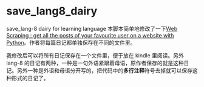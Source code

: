 # save_lang8_dairy
save_lang-8 dairy for learning language
本脚本简单地修改了一下[Web Scraping : get all the posts of your favourite user on a website with Python](http://www.filipyoo.com/web-scraping-get-posts-favourite-user-website-python/)。作者将每篇日记都单独保存在不同的文件里。
 
我修改后可以将所有日记保存在一个文件里，便于放在 kindle 里阅读。另外 lang-8 的日记有两种，一种是一句外语紧跟着母语，原作者保存的就是这种日记。另外一种是外语和母语分开写的，把代码中的**多行注释**符号去掉就可以保存这种形式的日记了。


